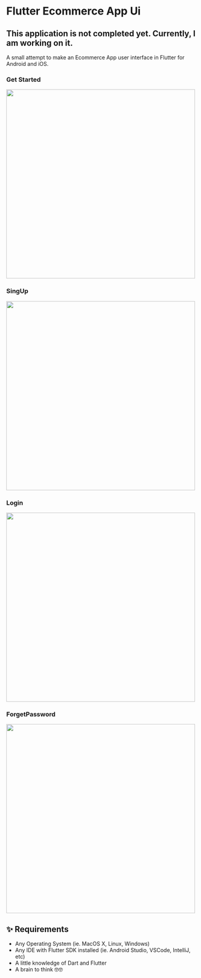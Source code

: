 # Flutter Ecommerce App Ui

## This application is not completed yet. Currently, I am working on it.
A small attempt to make an Ecommerce App user interface in Flutter for Android and iOS.

### Get Started
<img src="https://github.com/user-attachments/assets/416d8cf9-072b-48b3-850f-c846a64a3880" height="500" />

### SingUp
<img src="https://github.com/user-attachments/assets/22c9634f-d1e8-44db-af9e-a27a57d4cc4b" height="500" />

### Login
<img src="https://github.com/user-attachments/assets/e329b584-192e-40b7-91b3-5ed8d858c7c4" height="500" />

### ForgetPassword
<img src="https://github.com/user-attachments/assets/f60b7264-dfb2-42f4-9883-c31896263a37" height="500" />

## ✨ Requirements
* Any Operating System (ie. MacOS X, Linux, Windows)
* Any IDE with Flutter SDK installed (ie.  Android Studio, VSCode, IntelliJ, etc)
* A little knowledge of Dart and Flutter
* A brain to think 🤓🤓
